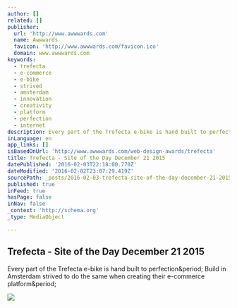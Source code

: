 ```yaml
---
author: []
related: []
publisher:
  url: 'http://www.awwwards.com'
  name: Awwwards
  favicon: 'http://www.awwwards.com/favicon.ico'
  domain: www.awwwards.com
keywords:
  - trefecta
  - e-commerce
  - e-bike
  - strived
  - amsterdam
  - innovation
  - creativity
  - platform
  - perfection
  - internet
description: Every part of the Trefecta e-bike is hand built to perfection. Build in Amsterdam strived to do the same when creating their e-commerce platform.
inLanguage: en
app_links: []
isBasedOnUrl: 'http://www.awwwards.com/web-design-awards/trefecta'
title: Trefecta - Site of the Day December 21 2015
datePublished: '2016-02-03T22:18:00.770Z'
dateModified: '2016-02-02T23:07:29.419Z'
sourcePath: _posts/2016-02-03-trefecta-site-of-the-day-december-21-2015.md
published: true
inFeed: true
hasPage: false
inNav: false
_context: 'http://schema.org'
_type: MediaObject

---
```

<article style=""><h1>Trefecta - Site of the Day December 21 2015</h1><p>Every part of the Trefecta e-bike is hand built to perfection&amp;period; Build in Amsterdam strived to do the same when creating their e-commerce platform&amp;period;</p><img src="http://www.awwwards.com/awards/sites_of_the_day/2015/12/trefecta-website.jpg" /></article>